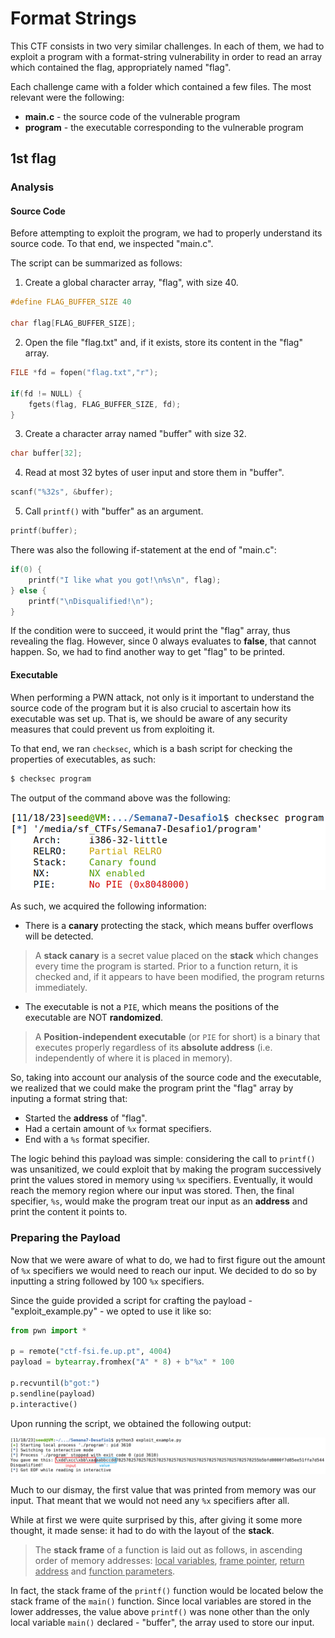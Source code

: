 # Format Strings

This CTF consists in two very similar challenges. In each of them, we had to exploit a program with a format-string vulnerability in order to read an array which contained the flag, appropriately named "flag".

Each challenge came with a folder which contained a few files. The most relevant were the following:

* **main.c** - the source code of the vulnerable program
* **program** - the executable corresponding to the vulnerable program

## 1st flag

### Analysis

#### Source Code

Before attempting to exploit the program, we had to properly understand its source code. To that end, we inspected "main.c".

The script can be summarized as follows:

1. Create a global character array, "flag", with size 40.

```c
#define FLAG_BUFFER_SIZE 40

char flag[FLAG_BUFFER_SIZE];
```

2. Open the file "flag.txt" and, if it exists, store its content in the "flag" array.

```c
FILE *fd = fopen("flag.txt","r");

if(fd != NULL) {
    fgets(flag, FLAG_BUFFER_SIZE, fd);
}
```

3. Create a character array named "buffer" with size 32.

```c
char buffer[32];
```

4. Read at most 32 bytes of user input and store them in "buffer".

```c
scanf("%32s", &buffer);
```

5. Call `printf()` with "buffer" as an argument.

```c
printf(buffer);
```

There was also the following if-statement at the end of "main.c":

```c
if(0) {
    printf("I like what you got!\n%s\n", flag);
} else {
    printf("\nDisqualified!\n");
}
```

If the condition were to succeed, it would print the "flag" array, thus revealing the flag. However, since 0 always evaluates to **false**, that cannot happen. So, we had to find another way to get "flag" to be printed.

#### Executable

When performing a PWN attack, not only is it important to understand the source code of the program but it is also crucial to ascertain how its executable was set up. That is, we should be aware of any security measures that could prevent us from exploiting it.

To that end, we ran `checksec`, which is a bash script for checking the properties of executables, as such:

```bash
$ checksec program
```

The output of the command above was the following:

![Alt text](images/7-1.png)

As such, we acquired the following information:

* There is a **canary** protecting the stack, which means buffer overflows will be detected.

> A **stack canary** is a secret value placed on the **stack** which changes every time the program is started. Prior to a function return, it is checked and, if it appears to have been modified, the program returns immediately.

* The executable is not a `PIE`, which means the positions of the executable are NOT **randomized**.

> A **Position-independent executable** (or `PIE` for short) is a binary that executes properly regardless of its **absolute address** (i.e. independently of where it is placed in memory).

So, taking into account our analysis of the source code and the executable, we realized that we could make the program print the "flag" array by inputing a format string that:
* Started the **address** of "flag".
* Had a certain amount of `%x` format specifiers.
* End with a `%s` format specifier.

The logic behind this payload was simple: considering the call to `printf()` was unsanitized, we could exploit that by making the program successively print the values stored in memory using `%x` specifiers. Eventually, it would reach the memory region where our input was stored. Then, the final specifier, `%s`, would make the program treat our input as an **address** and print the content it points to.

### Preparing the Payload

Now that we were aware of what to do, we had to first figure out the amount of `%x` specifiers we would need to reach our input. We decided to do so by inputting a string followed by 100 `%x` specifiers.

Since the guide provided a script for crafting the payload - "exploit_example.py" - we opted to use it like so:

```python
from pwn import *

p = remote("ctf-fsi.fe.up.pt", 4004)
payload = bytearray.fromhex("A" * 8) + b"%x" * 100

p.recvuntil(b"got:")
p.sendline(payload)
p.interactive()
```

Upon running the script, we obtained the following output:

![Alt text](images/7-2.png)

Much to our dismay, the first value that was printed from memory was our input. That meant that we would not need any `%x` specifiers after all. 

While at first we were quite surprised by this, after giving it some more thought, it made sense: it had to do with the layout of the **stack**. 

> The **stack frame** of a function is laid out as follows, in ascending order of memory addresses: <u>local variables</u>, <u>frame pointer</u>, <u>return address</u> and <u>function parameters</u>.

In fact, the stack frame of the `printf()` function would be located below the stack frame of the `main()` function. Since local variables are stored in the lower addresses, the value above `printf()` was none other than the only local variable `main()` declared - "buffer", the array used to store our input.

